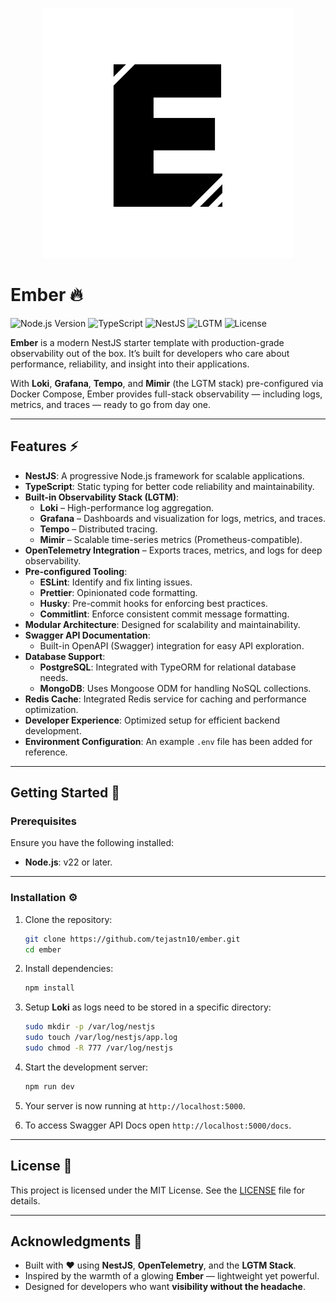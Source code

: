 <p align="center">
  <img src="logo.svg" alt="Logo">
</p>

# Ember 🔥

![Node.js Version](https://img.shields.io/badge/Node.js-22%2B-339933?logo=nodedotjs&logoColor=white)
![TypeScript](https://img.shields.io/badge/TypeScript-5%2B-007ACC?logo=typescript&logoColor=white)
![NestJS](https://img.shields.io/badge/NestJS-11%2B-E0234E?logo=nestjs&logoColor=white)
![LGTM](https://img.shields.io/badge/Observability-LGTM-blueviolet?logo=grafana&logoColor=white)
![License](https://img.shields.io/badge/License-MIT-yellow?logo=open-source-initiative&logoColor=white)

**Ember** is a modern NestJS starter template with production-grade observability out of the box. It’s built for developers who care about performance, reliability, and insight into their applications.

With **Loki**, **Grafana**, **Tempo**, and **Mimir** (the LGTM stack) pre-configured via Docker Compose, Ember provides full-stack observability — including logs, metrics, and traces — ready to go from day one.

---

## Features ⚡

- **NestJS**: A progressive Node.js framework for scalable applications.
- **TypeScript**: Static typing for better code reliability and maintainability.
- **Built-in Observability Stack (LGTM)**:
  - **Loki** – High-performance log aggregation.
  - **Grafana** – Dashboards and visualization for logs, metrics, and traces.
  - **Tempo** – Distributed tracing.
  - **Mimir** – Scalable time-series metrics (Prometheus-compatible).
- **OpenTelemetry Integration** – Exports traces, metrics, and logs for deep observability.
- **Pre-configured Tooling**:
  - **ESLint**: Identify and fix linting issues.
  - **Prettier**: Opinionated code formatting.
  - **Husky**: Pre-commit hooks for enforcing best practices.
  - **Commitlint**: Enforce consistent commit message formatting.
- **Modular Architecture**: Designed for scalability and maintainability.
- **Swagger API Documentation**:
  - Built-in OpenAPI (Swagger) integration for easy API exploration.
- **Database Support**:
  - **PostgreSQL**: Integrated with TypeORM for relational database needs.
  - **MongoDB**: Uses Mongoose ODM for handling NoSQL collections.
- **Redis Cache**: Integrated Redis service for caching and performance optimization.
- **Developer Experience**: Optimized setup for efficient backend development.
- **Environment Configuration**: An example `.env` file has been added for reference.

---

## Getting Started 🚀

### Prerequisites

Ensure you have the following installed:

- **Node.js**: v22 or later.

---

### Installation ⚙️

1. Clone the repository:

   ```bash
   git clone https://github.com/tejastn10/ember.git
   cd ember
   ```

2. Install dependencies:

   ```bash
   npm install
   ```

3. Setup **Loki** as logs need to be stored in a specific directory:

   ```bash
   sudo mkdir -p /var/log/nestjs
   sudo touch /var/log/nestjs/app.log
   sudo chmod -R 777 /var/log/nestjs
   ```

4. Start the development server:

   ```bash
   npm run dev
   ```

5. Your server is now running at `http://localhost:5000`.
6. To access Swagger API Docs open `http://localhost:5000/docs`.

---

## License 📜

This project is licensed under the MIT License. See the [LICENSE](LICENSE.md) file for details.

---

## Acknowledgments 🙌

- Built with ❤️ using **NestJS**, **OpenTelemetry**, and the **LGTM Stack**.
- Inspired by the warmth of a glowing **Ember** — lightweight yet powerful.
- Designed for developers who want **visibility without the headache**.

